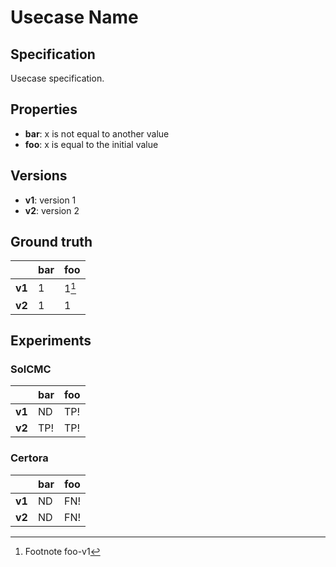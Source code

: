 # Usecase Name
## Specification
Usecase specification.

## Properties
- **bar**: x is not equal to another value
- **foo**: x is equal to the initial value

## Versions
- **v1**: version 1
- **v2**: version 2

## Ground truth
|        | bar   | foo   |
|--------|-------|-------|
| **v1** | 1     | 1[^1] |
| **v2** | 1     | 1     |
 
[^1]: Footnote foo-v1

## Experiments
### SolCMC
|        | bar   | foo   |
|--------|-------|-------|
| **v1** | ND    | TP!   |
| **v2** | TP!   | TP!   |
 

### Certora
|        | bar   | foo   |
|--------|-------|-------|
| **v1** | ND    | FN!   |
| **v2** | ND    | FN!   |
 
